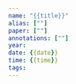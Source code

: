 ```yaml
---
name: "{{title}}"
alias: [""]
paper: [""]
annotations: [""]
year:
date: {{date}}
time: {{time}}
tags: 
---
```





